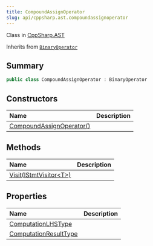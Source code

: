 ```yaml
---
title: CompoundAssignOperator
slug: api/cppsharp.ast.compoundassignoperator
---
```

Class in [CppSharp.AST](/api/cppsharp/ast)

Inherits from [`BinaryOperator`](/api/cppsharp/ast/binaryoperator)

## Summary



```csharp
public class CompoundAssignOperator : BinaryOperator
```

## Constructors

|Name|Description|
|:---|:---|
|[CompoundAssignOperator\(\)](/api/cppsharp/ast/compoundassignoperator//ctor)||

## Methods

|Name|Description|
|:---|:---|
|[Visit\(IStmtVisitor\<T\>\)](/api/cppsharp/ast/compoundassignoperator/visit)||

## Properties

|Name|Description|
|:---|:---|
|[ComputationLHSType](/api/cppsharp/ast/compoundassignoperator/computationlhstype)||
|[ComputationResultType](/api/cppsharp/ast/compoundassignoperator/computationresulttype)||

